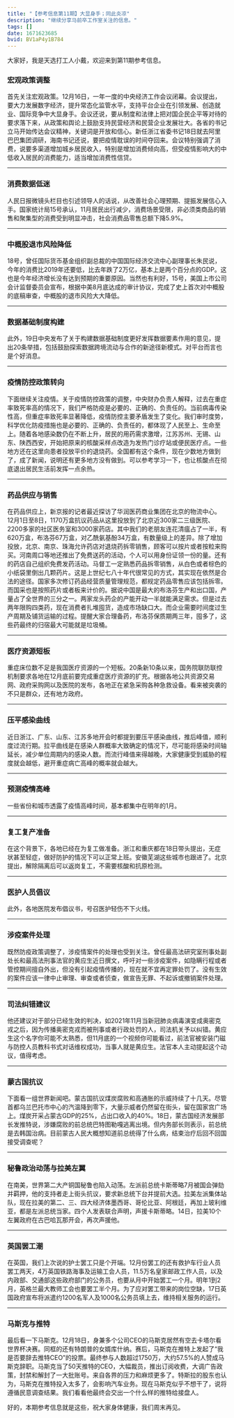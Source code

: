 ```yaml
---
title: "【参考信息第11期】大显身手；同此炎凉"
description: "继续分享马前卒工作室关注的信息。"
tags: []
date: 1671623685
bvid: BV1aP4y1B784
---
```

大家好，我是天选打工人小戴，欢迎来到第11期参考信息。

### 宏观政策调整

首先关注宏观政策。12月16日，一年一度的中央经济工作会议闭幕。会议提出，要大力发展数字经济，提升常态化监管水平，支持平台企业在引领发展、创造就业、国际竞争中大显身手。会议还说，要从制度和法律上把对国企民企平等对待的要求落下来，从政策和舆论上鼓励支持民营经济和民营企业发展壮大。各省的书记立马开始传达会议精神，关键词是开放和信心。新任浙江省委书记18日就去阿里巴巴集团调研，海南书记还说，要把疫情耽误的时间夺回来。会议特别强调了消费，说要多渠道增加城乡居民收入，特别是增加消费倾向高，但受疫情影响大的中低收入居民的消费能力，适当增加消费性信贷。

---

### 消费数据低迷

人民日报微镜头栏目也引述领导人的话说，从改善社会心理预期、提振发展信心入手。国家统计局15号承认，11月居民出行减少，消费场景受限，非必须类商品的销售和聚集型的消费受到明显冲击，社会消费品零售总额下降5.9%。

---

### 中概股退市风险降低

18号，曾任国际货币基金组织副总裁的中国国际经济交流中心副理事长朱民说，今年的消费比2019年还要低，比去年跌了2万亿，基本上是两个百分点的GDP。这也是今年经济增长没有达到预期的重要原因。当然也有利好，15号，美国上市公司会计监督委员会宣布，根据中美8月底达成的审计协议，完成了史上首次对中概股的底稿审查，中概股的退市风险大大降低。

---

### 数据基础制度构建

此外，19日中央发布了关于构建数据基础制度更好发挥数据要素作用的意见，提出20条举措，包括鼓励探索数据跨境流动与合作的新途径新模式。对平台而言也是个好消息。

---

### 疫情防控政策转向

下面继续关注疫情。关于疫情防控政策的调整，中央财办负责人解释，过去在重症率致死率高的情况下，我们严格防疫是必要的、正确的、负责任的。当前病毒传染性高，但重症率致死率显著降低，疫情防控主要矛盾发生了变化。我们审时度势，科学优化防疫措施也是必要的、正确的、负责任的，都体现了人民至上、生命至上。随着各地感染数仍在不断上升，居民的用药需求激增，江苏苏州、无锡、山东、陕西西安，开始把原来的核酸采样点改造为发热门诊疗站或便民医疗点。一些地方还在这里向患者投放平价的退烧药。全国都有这个条件，现在少数地方做到了，成了新闻，说明还有更多地方没有做到。可以参考学习一下，也让核酸点在彻底退出居民生活前发挥一点余热。

---

### 药品供应与销售

在药品供应上，新京报的记者最近探访了华润医药商业集团在北京的物流中心。12月1日至8日，1170万盒抗议药品从这里投放到了北京近300家二三级医院、2200多家的社区医务室和3000家药店。其中我们的老朋友连花清瘟占了一半，有620万盒，布洛芬67万盒，对乙酰氨基酚34万盒，有数量级上的差异。除了增加投放，北京、南京、珠海允许药店对退烧药拆零销售，顾客可以按片或者按粒来购买。河南周口等地还推出了免费送药的活动，个人可以用身份证领一份的量。还有的药店自己组织免费发药活动。马督工一定熟悉药品拆零销售，从白色或者棕色的小纸袋里倒出几颗药片。这是上世纪七八十年代很常见的方式，其实现在依然是合法的途径。国家多次修订药品经营质量管理规范，都规定药品零售应该包括拆零。而国采也是按照药片或者板来计价的。据说中国是最大的布洛芬生产和出口国，产量占了全世界的三分之一。两家龙头药企的产能开动一半就能满足需求。但是过去两年限购四类药，现在消费者扎堆囤货，造成市场缺口大。而企业需要时间度过生产周期及铺货运输的过程。提醒大家合理备药，布洛芬保质期两三年，囤多了，这些药最终的归宿最大可能就是垃圾桶。

---

### 医疗资源短板

重症床位数不足是我国医疗资源的一个短板。20条新10条以来，国务院联防联控机制要求各地在12月底前要完成重症医疗资源的扩充。根据各地公共资源交易网、政府采购网以及医院的发布，各地正在紧急采购各种急救设备。看来被突袭的不只是群众，还有地方政府。

---

### 压平感染曲线

近日浙江、广东、山东、江苏多地开会时都提到要压平感染曲线，推后峰值，顺利度过流行期。拉平曲线是在感染人群概率大致确定的情况下，尽可能将感染时间轴延长，减少单位周期内的感染人数。而流行峰值来得越晚，大家健康受到威胁的程度就会越低，避开重症病亡高峰的概率就会越大。

---

### 预测疫情高峰

一些省份和城市透露了疫情高峰时间，基本都集中在明年的1月。

---

### 复工复产准备

在这个背景下，各地已经在为复工做准备。浙江和重庆都在18日带头提出，无症状甚至轻症，做好防护的情况下可以正常上班。安徽芜湖这些城市也跟进了。北京提出，解除隔离后可以返岗复工，不需要核酸和抗原检测。

---

### 医护人员倡议

此外，各地医院发布倡议书，号召医护轻伤不下火线。

---

### 涉疫案件处理

既然防疫政策调整了，涉疫情案件的处理也受到关注。曾任最高法研究室刑事处副处长和最高法刑事法官的黄应生近日撰文，呼吁对一些涉疫案件，如隐瞒行程或者管控期间擅自外出，但没有引起疫情传播的，现在就不宜再定罪处罚了。没有生效的案件应该一律中止审理、审查或者侦查，做宣告无罪、不起诉或撤销案件处理。

---

### 司法纠错建议

他还建议对于部分已经生效的判决，如2021年11月当新冠肺炎病毒演变成奥密克戎之后，因为传播奥密克戎而被刑事或者行政处罚的人，司法机关予以纠错。黄应生这个名字你可能不太熟悉，但11月底的一个视频你可能看过，前法官被安装门磁与防控人员教科书式对话维权成功，当事人就是黄应生。法官本人主动提起这个动议，值得考虑。

---

### 蒙古国抗议

下面看一组世界新闻吧。蒙古国抗议煤炭腐败和高通胀的示威持续了十几天。尽管首都乌兰巴托市中心的汽温降到零下，大量示威者仍然留在街头，留在国家宫广场上。煤炭开采占蒙古GDP的25%，占出口收入的40%。18日，蒙古国经济发展部长发推特说，涉嫌腐败的前总统巴特图勒嘎逃离出境。但内务部长则表示，前总统是去韩国治病。目前蒙古人民大概想知道前总统得了什么病，结束治疗后回不回国接受调查呢？

---

### 秘鲁政治动荡与拉美左翼

在南美，世界第二大产铜国秘鲁也陷入动荡。左派前总统卡斯蒂略7月被国会弹劾并羁押，他的支持者走上街头抗议，要求新总统下台并提前大选。拉美左派集体站队，现在拉美的第二、三、四大经济体墨西哥、哥伦比亚、阿根廷，再加上玻利维亚，都是左派总统当家。四个人发表联合声明，声援卡斯蒂略。14日，拉美10个左翼政府在古巴哈瓦那开会，再次声援他。

---

### 英国罢工潮

在英国，我们上次说的护士罢工只是个开端。12月份罢工的还有救护车行业人员罢工两天，4万英国铁路海事及运输工会人员，11.5万名皇家邮政工作人员，以及内政部、交通部这些政府部门的公务员，也要从月中开始罢工一个月。明年1到2月，英格兰最大教师工会也要罢工半个月。为了应对罢工带来的岗位空缺，17日英国政府宣布将派遣约1200名军人及1000名公务员填上去，维持相关服务的运行。

---

### 马斯克与推特

最后看一下马斯克。12月18日，身兼多个公司CEO的马斯克居然有空去卡塔尔看世界杯决赛。同框的还有特朗普的女婿库什纳。赛后，马斯克在推特上发起了“我是否要辞去推特CEO”的投票。最终参与人数超过1750万，大约57.5%的人赞成马斯克辞职。马斯克当了50天推特的CEO，大幅裁员，推出订阅收费，大调广告政策，封禁和解封了一大批账号。来自各界的压力和麻烦更多了。特斯拉的股东也认为，马斯克在推特投入太多了，会影响汽车业务。现在马斯克似乎不想干了，说将遵循民意调查结果。我们看看他最终会交出一个什么样的推特给接盘人。

好的，本期参考信息就是这些，祝大家身体健康，我们周末再见。

